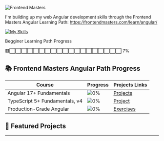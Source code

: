 ![Frontend Masters](https://static.frontendmasters.com/assets/brand/logos/full.png)

I'm building up my web Angular development skills through the Frontend Masters Angular Learning Path:
https://frontendmasters.com/learn/angular/

[![My Skills](https://skillicons.dev/icons?i=ts,angular,t&theme=light)](https://skillicons.dev)

Begginer Learning Path Progress

🟥⬜⬜⬜⬜⬜⬜⬜⬜⬜⬜⬜⬜⬜⬜⬜⬜⬜⬜⬜ 7%

## 📚 Frontend Masters Angular Path Progress

| Course                         | Progress                          | Projects Links |
| ------------------------------ | --------------------------------- | -------------- |
| Angular 17+ Fundamentals       | ![0%](https://progress-bar.xyz/0) | [Projects]()   |
| TypeScript 5+ Fundamentals, v4 | ![0%](https://progress-bar.xyz/0) | [Project]()    |
| Production-Grade Angular       | ![0%](https://progress-bar.xyz/0) | [Exercises]()  |

## 🚀 Featured Projects

---
